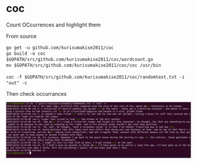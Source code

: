# coc
Count OCcurrences and highlight them

From source

```
go get -u github.com/kurisumakise2011/coc
go build -o coc $GOPATH/src/github.com/kurisumakise2011/coc/wordcount.go
mv $GOPATH/src/github.com/kurisumakise2011/coc/coc /usr/bin

coc -f $GOPATH/src/github.com/kurisumakise2011/coc/randomtext.txt -i "out" -c

```

Then check occurrances

![Example](https://github.com/kurisumakise2011/coc/blob/main/ex.png)
